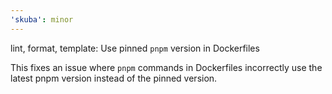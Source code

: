 ```yaml
---
'skuba': minor
---
```


lint, format, template: Use pinned `pnpm` version in Dockerfiles

This fixes an issue where `pnpm` commands in Dockerfiles incorrectly use the latest pnpm version instead of the pinned version.
